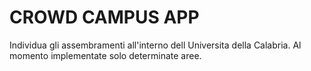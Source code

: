 # CROWD CAMPUS APP

Individua gli assembramenti all'interno dell Universita della Calabria.
Al momento implementate solo determinate aree.
